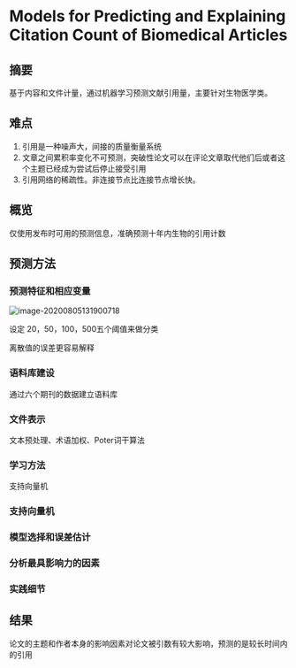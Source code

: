 # Models for Predicting and Explaining Citation Count of Biomedical Articles

## 摘要

基于内容和文件计量，通过机器学习预测文献引用量，主要针对生物医学类。

## 难点

1. 引用是一种噪声大，间接的质量衡量系统
2. 文章之间累积率变化不可预测，突破性论文可以在评论文章取代他们后或者这个主题已经成为尝试后停止接受引用
3. 引用网络的稀疏性。非连接节点比连接节点增长快。
## 概览

仅使用发布时可用的预测信息，准确预测十年内生物的引用计数

## 预测方法

### 预测特征和相应变量

![image-20200805131900718](C:\Users\jiaozhiyang\AppData\Roaming\Typora\typora-user-images\image-20200805131900718.png)

设定 20，50，100，500五个阈值来做分类

离散值的误差更容易解释

### 语料库建设

通过六个期刊的数据建立语料库

### 文件表示

文本预处理、术语加权、Poter词干算法

### 学习方法

支持向量机

### 支持向量机

### 模型选择和误差估计

### 分析最具影响力的因素

### 实践细节

## 结果

论文的主题和作者本身的影响因素对论文被引数有较大影响，预测的是较长时间内的引用